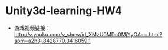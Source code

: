 # Unity3d-learning-HW4
- 游戏视频链接：http://v.youku.com/v_show/id_XMzU0MDc0MjYyOA==.html?spm=a2h3j.8428770.3416059.1
